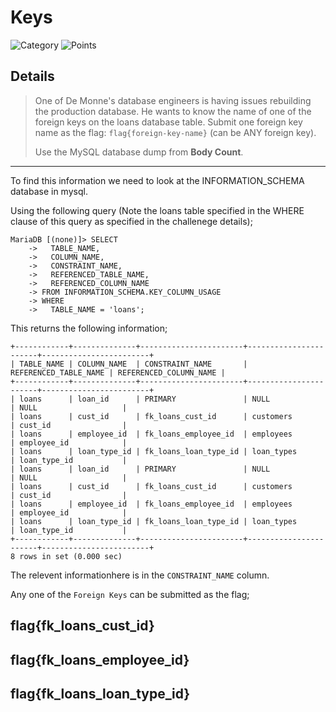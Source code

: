 # Keys

![Category](http://img.shields.io/badge/Category-SQL-orange?style=for-the-badge) ![Points](http://img.shields.io/badge/Points-20-brightgreen?style=for-the-badge)

## Details

>One of De Monne's database engineers is having issues rebuilding the production database. He wants to know the name of one of the foreign keys on the loans database table. Submit one foreign key name as the flag: `flag{foreign-key-name}` (can be ANY foreign key).
>
> Use the MySQL database dump from **Body Count**.
---

To find this information we need to look at the INFORMATION_SCHEMA database in mysql.

Using the following query (Note the loans table specified in the WHERE clause of this query as specified in the challenege details);

```
MariaDB [(none)]> SELECT
    ->   TABLE_NAME,
    ->   COLUMN_NAME,
    ->   CONSTRAINT_NAME,
    ->   REFERENCED_TABLE_NAME,
    ->   REFERENCED_COLUMN_NAME
    -> FROM INFORMATION_SCHEMA.KEY_COLUMN_USAGE
    -> WHERE
    ->   TABLE_NAME = 'loans';
```

This returns the following information;

```
+------------+--------------+-----------------------+-----------------------+------------------------+
| TABLE_NAME | COLUMN_NAME  | CONSTRAINT_NAME       | REFERENCED_TABLE_NAME | REFERENCED_COLUMN_NAME |
+------------+--------------+-----------------------+-----------------------+------------------------+
| loans      | loan_id      | PRIMARY               | NULL                  | NULL                   |
| loans      | cust_id      | fk_loans_cust_id      | customers             | cust_id                |
| loans      | employee_id  | fk_loans_employee_id  | employees             | employee_id            |
| loans      | loan_type_id | fk_loans_loan_type_id | loan_types            | loan_type_id           |
| loans      | loan_id      | PRIMARY               | NULL                  | NULL                   |
| loans      | cust_id      | fk_loans_cust_id      | customers             | cust_id                |
| loans      | employee_id  | fk_loans_employee_id  | employees             | employee_id            |
| loans      | loan_type_id | fk_loans_loan_type_id | loan_types            | loan_type_id           |
+------------+--------------+-----------------------+-----------------------+------------------------+
8 rows in set (0.000 sec)
```

The relevent informationhere is in the `CONSTRAINT_NAME` column.

Any one of the `Foreign Keys` can be submitted as the flag;


## flag{fk_loans_cust_id}
## flag{fk_loans_employee_id}
## flag{fk_loans_loan_type_id}

